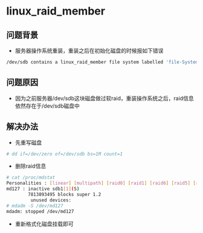 # linux_raid_member

## 问题背景

- 服务器操作系统重装，重装之后在初始化磁盘的时候报如下错误

```bash
/dev/sdb contains a linux_raid_member file system labelled 'file-System-Product-Name:0'
```

## 问题原因

- 因为之前服务器/dev/sdb这块磁盘做过软raid，重装操作系统之后，raid信息依然存在于/dev/sdb磁盘中

## 解决办法

- 先重写磁盘

```bash
# dd if=/dev/zero of=/dev/sdb bs=1M count=1
```

- 删除raid信息

```bash
# cat /proc/mdstat
Personalities : [linear] [multipath] [raid0] [raid1] [raid6] [raid5] [raid4] [raid10]
md127 : inactive sdb1[1](S)
        7813893495 blocks super 1.2
         unused devices:
# mdadm -S /dev/md127
mdadm: stopped /dev/md127
```

- 重新格式化磁盘挂载即可